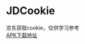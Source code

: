 # JDCookie
京东获取cookie，仅供学习参考  
[APK下载地址](https://github.com/LHZ-922/JDCookie/blob/main/JDCookie.apk)
